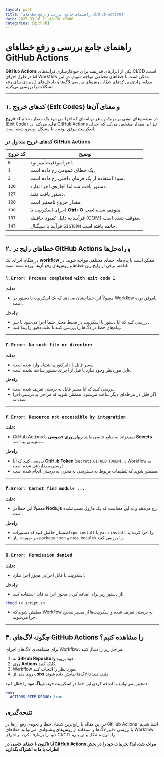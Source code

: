 ```yaml
---
layout: post
title: "راهنمای جامع بررسی و رفع خطاهای GitHub Actions"
date: 2025-03-16 21:48:00 +0000
categories: [github]
---
```

# راهنمای جامع بررسی و رفع خطاهای GitHub Actions

**GitHub Actions** یکی از ابزارهای قدرتمند برای خودکارسازی فرآیندهای CI/CD است، اما در طول اجرای Workflow ممکن است با خطاهای مختلفی مواجه شویم. در این مقاله، رایج‌ترین کدهای خطا، روش‌های بررسی لاگ‌ها و راه‌حل‌های کاربردی برای رفع مشکلات را بررسی می‌کنیم.

---

## ۱. کدهای خروج (Exit Codes) و معنای آن‌ها

در سیستم‌های مبتنی بر یونیکس، هر برنامه‌ای که اجرا می‌شود یک مقدار به نام **کد خروج** (Exit Code) تولید می‌کند. در GitHub Actions نیز این مقدار مشخص می‌کند که اجرای اسکریپت موفق بوده یا با مشکل روبه‌رو شده است.

### کدهای خروج متداول در GitHub Actions

| کد خروج | توضیح |
|---------|----------|
| `0` | اجرا موفقیت‌آمیز بود. |
| `1` | یک خطای عمومی رخ داده است. |
| `2` | سوء استفاده از یک فرمان داخلی رخ داده است. |
| `126` | دستور یافت شد اما اجازه‌ی اجرا ندارد. |
| `127` | دستور یافت نشد. |
| `128` | مقدار خروج نامعتبر است. |
| `130` | اجرای اسکریپت با **Ctrl+C** متوقف شده است. |
| `137` | فرآیند به دلیل کمبود حافظه (OOM) متوقف شده است. |
| `143` | فرآیند با سیگنال `SIGTERM` خاتمه یافته است. |

---

## ۲. خطاهای رایج در GitHub Actions و راه‌حل‌ها

در هنگام اجرای یک **workflow** ممکن است با پیام‌های خطای مختلفی مواجه شوید. در ادامه، برخی از رایج‌ترین خطاها و روش‌های رفع آن‌ها آورده شده است:

### ۱. `Error: Process completed with exit code 1`

**علت:**
- معمولاً این خطا نشان می‌دهد که یک اسکریپت یا دستور در Workflow ناموفق بوده است.

**راه‌حل:**
- بررسی کنید که آیا دستور یا اسکریپت در محیط محلی شما اجرا می‌شود یا خیر.
- پیام‌های خطا در لاگ‌ها را بررسی کنید تا علت دقیق را پیدا کنید.

---

### ۲. `Error: No such file or directory`

**علت:**
- مسیر فایل یا دایرکتوری اشتباه وارد شده است.
- فایل موردنظر وجود ندارد یا قبل از اجرای دستور ساخته نشده است.

**راه‌حل:**
- بررسی کنید که آیا مسیر فایل به درستی تعریف شده است.
- اگر فایل در مرحله‌ای دیگر ساخته می‌شود، مطمئن شوید که مراحل به درستی اجرا شده‌اند.

---

### ۳. `Error: Resource not accessible by integration`

**علت:**
- GitHub Actions نمی‌تواند به منابع خاصی مانند **ریپازیتوری خصوصی** یا **Secrets** دسترسی پیدا کند.

**راه‌حل:**
- بررسی کنید که آیا **GitHub Token** (`secrets.GITHUB_TOKEN`) در Workflow به درستی مقداردهی شده است.
- مطمئن شوید که تنظیمات مربوط به دسترسی به مخزن به درستی انجام شده است.

---

### ۴. `Error: Cannot find module ...`

**علت:**
- معمولاً این خطا در **Node.js** رخ می‌دهد و به این معناست که یک ماژول نصب نشده است.

**راه‌حل:**
- اطمینان حاصل کنید که دستورات `npm install` یا `yarn install` را اجرا کرده‌اید.
- در صورت نیاز، `package.json` و `node_modules` را بررسی کنید.

---

### ۵. `Error: Permission denied`

**علت:**
- اسکریپت یا فایل اجرایی مجوز اجرا ندارد.

**راه‌حل:**
- از دستور زیر برای اضافه کردن مجوز اجرا به فایل استفاده کنید:

```bash
chmod +x script.sh
```

- مطمئن شوید که Workflow به درستی تعریف شده و اسکریپت‌ها از مسیر صحیح اجرا می‌شوند.

---

## ۳. چگونه لاگ‌های GitHub Actions را مشاهده کنیم؟

برای مشاهده‌ی لاگ‌های اجرای Workflow، مراحل زیر را دنبال کنید:

1. به **GitHub Repository** خود بروید.
2. روی **Actions** کلیک کنید.
3. Workflow مورد نظر را انتخاب کنید.
4. روی یکی از **Jobs** کلیک کنید تا لاگ‌ها نمایش داده شوند.

همچنین می‌توانید با اضافه کردن این خط در اسکریپت خود، **دیباگ مود** را فعال کنید:

```yaml
env:
  ACTIONS_STEP_DEBUG: true
```

## نتیجه‌گیری

در این مقاله با رایج‌ترین کدهای خطا و نحوه‌ی رفع آن‌ها در GitHub Actions آشنا شدیم. با بررسی دقیق لاگ‌ها و استفاده از روش‌های پیشنهادی، می‌توانید خطاهای Workflow خود را برطرف کرده و اجرای CI/CD را بدون مشکل پیش ببرید.

**آیا تاکنون با خطای خاصی در GitHub Actions مواجه شده‌اید؟ تجربیات خود را در بخش نظرات با ما به اشتراک بگذارید!**
